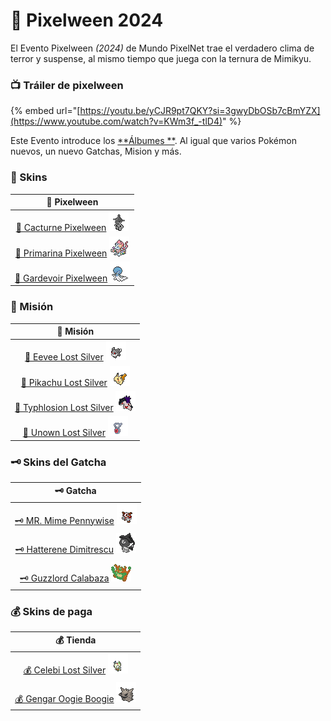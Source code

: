 # 🎃 Pixelween 2024

El Evento Pixelween _(2024)_ de Mundo PixelNet trae el verdadero clima de terror y suspense, al mismo tiempo que juega con la ternura de Mimikyu.

### 📺 Tráiler de pixelween

{% embed url="[https://youtu.be/yCJR9pt7QKY?si=3gwyDbOSb7cBmYZX](https://www.youtube.com/watch?v=KWm3f_-tlD4)" %}

Este Evento introduce los [**Álbumes **](../../funciones/Album.md). Al igual que varios Pokémon nuevos, un nuevo Gatchas, Mision y más.

### 🎃 Skins

| 👻 Pixelween |
| :------: |
| [👻 Cacturne Pixelween](pixelween-cacturne-pixelween.md) ![Sprite de Cacturne Pixelween](../../images/pokemon/pixelween/Cacturne-sprite.png)|
| [👻 Primarina Pixelween](pixelween-primarina-pixelween.md) ![Sprite de Primarina Pixelween](../../images/pokemon/pixelween/Primarina-sprite.png)|
| [👻 Gardevoir Pixelween](pixelween-gardevoir-pixelween.md) ![Sprite de Gardevoir Pixelween](../../images/pokemon/pixelween/Gardevoir-sprite.png)|

### 📕 Misión

| 📕 Misión |
| :---: |
| [📕 Eevee Lost Silver](gatcha-eevee-lostsilver.md) ![Sprite de Eevee Pennywise](../../images/pokemon/pixelween/ls2-sprite.png)|
| [📕 Pikachu Lost Silver](gatcha-pikachu-lostsilver.md) ![Sprite de Pikachu Dimitrescu](../../images/pokemon/pixelween/ls1-sprite.png)|
| [📕 Typhlosion Lost Silver](gatcha-typhlosion-lostsilver.md) ![Sprite de Typhlosion Calabaza](../../images/pokemon/pixelween/ls3-sprite.png)|
| [📕 Unown Lost Silver](gatcha-unown-lostsilver.md) ![Sprite de Unown Calabaza](../../images/pokemon/pixelween/ls-v-sprite.png)|

### 🗝️ Skins del Gatcha

| 🗝️ Gatcha |
| :---: |
| [🗝️ MR. Mime Pennywise](gatcha-mrmime-pennywise.md) ![Sprite de MR. Mime Pennywise](../../images/pokemon/pixelween/pennywise-sprite.png)|
| [🗝️ Hatterene Dimitrescu](gatcha-hatterene-dimitrescu.md) ![Sprite de Hatterene Dimitrescu](../../images/pokemon/pixelween/dimitrescu-sprite.png)|
| [🗝️ Guzzlord Calabaza](gatcha-guzzlord-calabaza.md) ![Sprite de Guzzlord Calabaza](../../images/pokemon/pixelween/calabaza-sprite.png)|

### 💰 Skins de paga

| 💰 Tienda |
| :---: |
| [💰 Celebi Lost Silver](gatcha-celebi-lostsilver.md) ![Sprite de Celebi Lost Silver](../../images/pokemon/pixelween/ls4-sprite.png)|
| [💰 Gengar Oogie Boogie](gatcha-gengar-oogieboogie.md) ![Sprite de Gengar Oogie Boogie](../../images/pokemon/pixelween/oogieboogie-sprite.png)|
